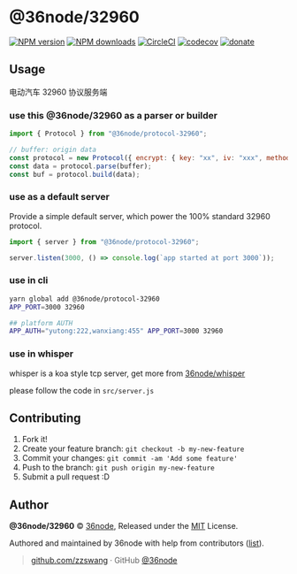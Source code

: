 # @36node/32960

[![NPM version](https://img.shields.io/npm/v/@36node/32960.svg?style=flat)](https://npmjs.com/package/@36node/32960)
[![NPM downloads](https://img.shields.io/npm/dm/@36node/32960.svg?style=flat)](https://npmjs.com/package/@36node/32960)
[![CircleCI](https://circleci.com/gh/36node/@36node/32960/tree/master.svg?style=shield)](https://circleci.com/gh/36node/@36node/32960/tree/master)
[![codecov](https://codecov.io/gh/36node/@36node/32960/branch/master/graph/badge.svg)](https://codecov.io/gh/36node/@36node/32960)
[![donate](https://img.shields.io/badge/$-donate-ff69b4.svg?maxAge=2592000&style=flat)](https://github.com/36node/donate)

## Usage

电动汽车 32960 协议服务端

### use this @36node/32960 as a parser or builder

```js
import { Protocol } from "@36node/protocol-32960";

// buffer: origin data
const protocol = new Protocol({ encrypt: { key: "xx", iv: "xxx", method: "AES128" } });
const data = protocol.parse(buffer);
const buf = protocol.build(data);
```

### use as a default server

Provide a simple default server, which power the 100% standard 32960 protocol.

```js
import { server } from "@36node/protocol-32960";

server.listen(3000, () => console.log(`app started at port 3000`));
```

### use in cli

```sh
yarn global add @36node/protocol-32960
APP_PORT=3000 32960

## platform AUTH
APP_AUTH="yutong:222,wanxiang:455" APP_PORT=3000 32960
```

### use in whisper

whisper is a koa style tcp server, get more from [36node/whisper](https://github.com/36node/whisper)

please follow the code in `src/server.js`

## Contributing

1. Fork it!
2. Create your feature branch: `git checkout -b my-new-feature`
3. Commit your changes: `git commit -am 'Add some feature'`
4. Push to the branch: `git push origin my-new-feature`
5. Submit a pull request :D

## Author

**@36node/32960** © [36node](https://github.com/36node), Released under the [MIT](./LICENSE) License.

Authored and maintained by 36node with help from contributors ([list](https://github.com/36node/@36node/32960/contributors)).

> [github.com/zzswang](https://github.com/zzswang) · GitHub [@36node](https://github.com/36node)
